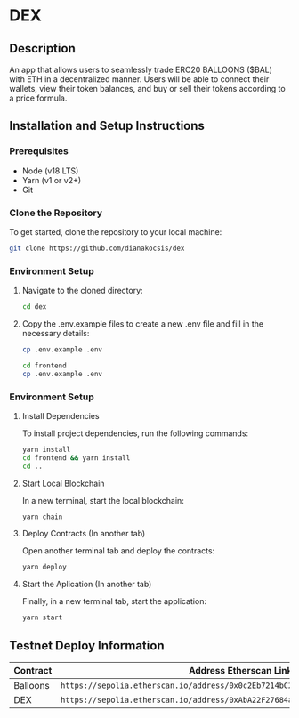 # DEX

## Description

An app that allows users to seamlessly trade ERC20 BALLOONS ($BAL) with ETH in a decentralized manner. Users will be able to connect their wallets, view their token balances, and buy or sell their tokens according to a price formula.

## Installation and Setup Instructions

### Prerequisites

- Node (v18 LTS)
- Yarn (v1 or v2+)
- Git

### Clone the Repository

To get started, clone the repository to your local machine:

```bash
git clone https://github.com/dianakocsis/dex
```

### Environment Setup

1. Navigate to the cloned directory:

   ```bash
   cd dex
   ```

2. Copy the .env.example files to create a new .env file and fill in the necessary details:

   ```bash
   cp .env.example .env
   ```

   ```bash
   cd frontend
   cp .env.example .env
   ```

### Environment Setup

1. Install Dependencies

   To install project dependencies, run the following commands:

   ```bash
   yarn install
   cd frontend && yarn install
   cd ..
   ```

2. Start Local Blockchain

   In a new terminal, start the local blockchain:

   ```bash
   yarn chain
   ```

3. Deploy Contracts (In another tab)

   Open another terminal tab and deploy the contracts:

   ```bash
   yarn deploy
   ```

4. Start the Aplication (In another tab)

   Finally, in a new terminal tab, start the application:

   ```bash
   yarn start
   ```

## Testnet Deploy Information

| Contract | Address Etherscan Link                                                            |
| -------- | --------------------------------------------------------------------------------- |
| Balloons | `https://sepolia.etherscan.io/address/0x0c2Eb7214bC28A434400913942475c13F5358b94` |
| DEX      | `https://sepolia.etherscan.io/address/0xAbA22F27684a1AA6D47b53Fff793158ecF018f8B` |

